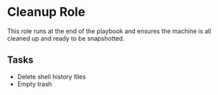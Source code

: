 # Cleanup Role

This role runs at the end of the playbook and ensures the machine is all cleaned up and ready to be snapshotted.

## Tasks

* Delete shell history files
* Empty trash

